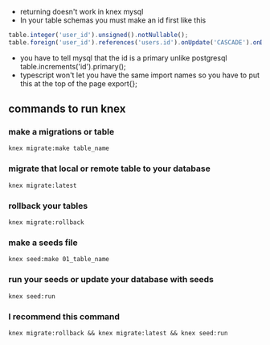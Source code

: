 * returning doesn't work in knex mysql
* In your table schemas you must make an id first like this 
```js
table.integer('user_id').unsigned().notNullable(); 
table.foreign('user_id').references('users.id').onUpdate('CASCADE').onDelete('CASCADE');
```
* you have to tell mysql that the id is a primary unlike postgresql table.increments('id').primary();
* typescript won't let you have the same import names so you have to put this at the top of the page export{};

## commands to run knex

### make a migrations or table
```knex migrate:make table_name```

### migrate that local or remote table to your database
```knex migrate:latest```
### rollback your tables
```knex migrate:rollback```

### make a seeds file
```knex seed:make 01_table_name```

### run your seeds or update your database with seeds
```knex seed:run```

### I recommend this command
```knex migrate:rollback && knex migrate:latest && knex seed:run```
